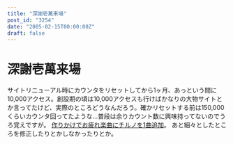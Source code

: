 ```yaml
---
title: "深謝壱萬来場"
post_id: "3254"
date: "2005-02-15T00:00:00Z"
draft: false
---
```


# 深謝壱萬来場

サイトリニューアル時にカウンタをリセットしてから1ヶ月、あっという間に10,000アクセス。創設期の頃は10,000アクセスも行けばかなりの大物サイトとか言ってたけど、実際のところどうなんだろう。確かリセットする前は150,000くらいカウンタ回ってたような…普段は余りカウント数に興味持ってないのでうろ覚えですが。 [作りかけでお疲れ楽曲にチルノを1曲追加](/3253)。  あと細々としたところを修正したりとかしなかったりとか。
